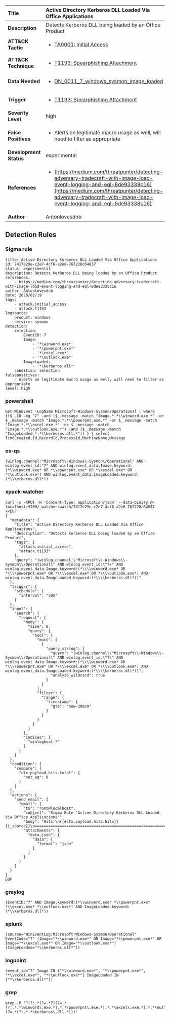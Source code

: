 | Title                    | Active Directory Kerberos DLL Loaded Via Office Applications       |
|:-------------------------|:------------------|
| **Description**          | Detects Kerberos DLL being loaded by an Office Product |
| **ATT&amp;CK Tactic**    |  <ul><li>[TA0001: Initial Access](https://attack.mitre.org/tactics/TA0001)</li></ul>  |
| **ATT&amp;CK Technique** | <ul><li>[T1193: Spearphishing Attachment](https://attack.mitre.org/techniques/T1193)</li></ul>  |
| **Data Needed**          | <ul><li>[DN_0011_7_windows_sysmon_image_loaded](../Data_Needed/DN_0011_7_windows_sysmon_image_loaded.md)</li></ul>  |
| **Trigger**              | <ul><li>[T1193: Spearphishing Attachment](../Triggers/T1193.md)</li></ul>  |
| **Severity Level**       | high |
| **False Positives**      | <ul><li>Alerts on legitimate macro usage as well, will need to filter as appropriate</li></ul>  |
| **Development Status**   | experimental |
| **References**           | <ul><li>[https://medium.com/threatpunter/detecting-adversary-tradecraft-with-image-load-event-logging-and-eql-8de93338c16](https://medium.com/threatpunter/detecting-adversary-tradecraft-with-image-load-event-logging-and-eql-8de93338c16)</li></ul>  |
| **Author**               | Antonlovesdnb |


## Detection Rules

### Sigma rule

```
title: Active Directory Kerberos DLL Loaded Via Office Applications
id: 7417e29e-c2e7-4cf6-a2e8-767228c64837
status: experimental
description: Detects Kerberos DLL being loaded by an Office Product
references:
    - https://medium.com/threatpunter/detecting-adversary-tradecraft-with-image-load-event-logging-and-eql-8de93338c16
author: Antonlovesdnb
date: 2020/02/19
tags:
    - attack.initial_access
    - attack.t1193
logsource:
    product: windows
    service: sysmon
detection:
    selection:
        EventID: 7
        Image:
            - '*\winword.exe*'
            - '*\powerpnt.exe*'
            - '*\excel.exe*'
            - '*\outlook.exe*'
        ImageLoaded:
            - '*\kerberos.dll*'
    condition: selection
falsepositives:
    - Alerts on legitimate macro usage as well, will need to filter as appropriate
level: high

```





### powershell
    
```
Get-WinEvent -LogName Microsoft-Windows-Sysmon/Operational | where {($_.ID -eq "7" -and ($_.message -match "Image.*.*\\winword.exe.*" -or $_.message -match "Image.*.*\\powerpnt.exe.*" -or $_.message -match "Image.*.*\\excel.exe.*" -or $_.message -match "Image.*.*\\outlook.exe.*") -and ($_.message -match "ImageLoaded.*.*\\kerberos.dll.*")) } | select TimeCreated,Id,RecordId,ProcessId,MachineName,Message
```


### es-qs
    
```
(winlog.channel:"Microsoft\-Windows\-Sysmon\/Operational" AND winlog.event_id:"7" AND winlog.event_data.Image.keyword:(*\\winword.exe* OR *\\powerpnt.exe* OR *\\excel.exe* OR *\\outlook.exe*) AND winlog.event_data.ImageLoaded.keyword:(*\\kerberos.dll*))
```


### xpack-watcher
    
```
curl -s -XPUT -H 'Content-Type: application/json' --data-binary @- localhost:9200/_watcher/watch/7417e29e-c2e7-4cf6-a2e8-767228c64837 <<EOF
{
  "metadata": {
    "title": "Active Directory Kerberos DLL Loaded Via Office Applications",
    "description": "Detects Kerberos DLL being loaded by an Office Product",
    "tags": [
      "attack.initial_access",
      "attack.t1193"
    ],
    "query": "(winlog.channel:\"Microsoft\\-Windows\\-Sysmon\\/Operational\" AND winlog.event_id:\"7\" AND winlog.event_data.Image.keyword:(*\\\\winword.exe* OR *\\\\powerpnt.exe* OR *\\\\excel.exe* OR *\\\\outlook.exe*) AND winlog.event_data.ImageLoaded.keyword:(*\\\\kerberos.dll*))"
  },
  "trigger": {
    "schedule": {
      "interval": "30m"
    }
  },
  "input": {
    "search": {
      "request": {
        "body": {
          "size": 0,
          "query": {
            "bool": {
              "must": [
                {
                  "query_string": {
                    "query": "(winlog.channel:\"Microsoft\\-Windows\\-Sysmon\\/Operational\" AND winlog.event_id:\"7\" AND winlog.event_data.Image.keyword:(*\\\\winword.exe* OR *\\\\powerpnt.exe* OR *\\\\excel.exe* OR *\\\\outlook.exe*) AND winlog.event_data.ImageLoaded.keyword:(*\\\\kerberos.dll*))",
                    "analyze_wildcard": true
                  }
                }
              ],
              "filter": {
                "range": {
                  "timestamp": {
                    "gte": "now-30m/m"
                  }
                }
              }
            }
          }
        },
        "indices": [
          "winlogbeat-*"
        ]
      }
    }
  },
  "condition": {
    "compare": {
      "ctx.payload.hits.total": {
        "not_eq": 0
      }
    }
  },
  "actions": {
    "send_email": {
      "email": {
        "to": "root@localhost",
        "subject": "Sigma Rule 'Active Directory Kerberos DLL Loaded Via Office Applications'",
        "body": "Hits:\n{{#ctx.payload.hits.hits}}{{_source}}\n================================================================================\n{{/ctx.payload.hits.hits}}",
        "attachments": {
          "data.json": {
            "data": {
              "format": "json"
            }
          }
        }
      }
    }
  }
}
EOF

```


### graylog
    
```
(EventID:"7" AND Image.keyword:(*\\winword.exe* *\\powerpnt.exe* *\\excel.exe* *\\outlook.exe*) AND ImageLoaded.keyword:(*\\kerberos.dll*))
```


### splunk
    
```
(source="WinEventLog:Microsoft-Windows-Sysmon/Operational" EventCode="7" (Image="*\\winword.exe*" OR Image="*\\powerpnt.exe*" OR Image="*\\excel.exe*" OR Image="*\\outlook.exe*") (ImageLoaded="*\\kerberos.dll*"))
```


### logpoint
    
```
(event_id="7" Image IN ["*\\winword.exe*", "*\\powerpnt.exe*", "*\\excel.exe*", "*\\outlook.exe*"] ImageLoaded IN ["*\\kerberos.dll*"])
```


### grep
    
```
grep -P '^(?:.*(?=.*7)(?=.*(?:.*.*\winword\.exe.*|.*.*\powerpnt\.exe.*|.*.*\excel\.exe.*|.*.*\outlook\.exe.*))(?=.*(?:.*.*\kerberos\.dll.*)))'
```



